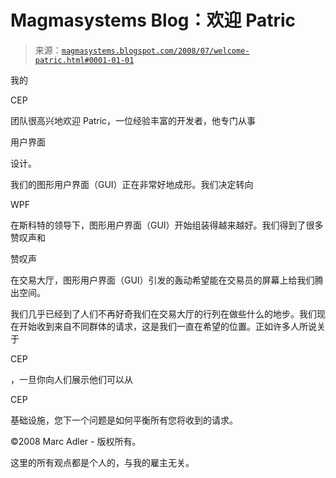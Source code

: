 <!--yml

分类：未分类

日期：2024-05-18 05:00:11

-->

# Magmasystems Blog：欢迎 Patric

> 来源：[`magmasystems.blogspot.com/2008/07/welcome-patric.html#0001-01-01`](http://magmasystems.blogspot.com/2008/07/welcome-patric.html#0001-01-01)

我的

CEP

团队很高兴地欢迎 Patric，一位经验丰富的开发者，他专门从事

用户界面

设计。

我们的图形用户界面（GUI）正在非常好地成形。我们决定转向

WPF

在斯科特的领导下，图形用户界面（GUI）开始组装得越来越好。我们得到了很多赞叹声和

赞叹声

在交易大厅，图形用户界面（GUI）引发的轰动希望能在交易员的屏幕上给我们腾出空间。

我们几乎已经到了人们不再好奇我们在交易大厅的行列在做些什么的地步。我们现在开始收到来自不同群体的请求，这是我们一直在希望的位置。正如许多人所说关于

CEP

，一旦你向人们展示他们可以从

CEP

基础设施，您下一个问题是如何平衡所有您将收到的请求。

©2008 Marc Adler - 版权所有。

这里的所有观点都是个人的，与我的雇主无关。
